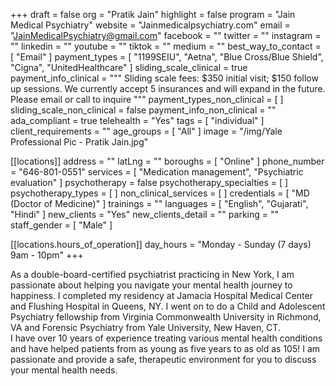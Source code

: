 +++
draft = false
org = "Pratik Jain"
highlight = false
program = "Jain Medical Psychiatry"
website = "Jainmedicalpsychiatry.com"
email = "JainMedicalPsychiatry@gmail.com"
facebook = ""
twitter = ""
instagram = ""
linkedin = ""
youtube = ""
tiktok = ""
medium = ""
best_way_to_contact = [ "Email" ]
payment_types = [
  "1199SEIU",
  "Aetna",
  "Blue Cross/Blue Shield",
  "Cigna",
  "UnitedHealthcare"
]
sliding_scale_clinical = true
payment_info_clinical = """
Sliding scale fees: $350 initial visit; $150 follow up sessions. 
We currently accept 5 insurances and will expand in the future.  Please email or call to inquire  """
payment_types_non_clinical = [ ]
sliding_scale_non_clinical = false
payment_info_non_clinical = ""
ada_compliant = true
telehealth = "Yes"
tags = [ "individual" ]
client_requirements = ""
age_groups = [ "All" ]
image = "/img/Yale Professional Pic - Pratik Jain.jpg"

[[locations]]
address = ""
latLng = ""
boroughs = [ "Online" ]
phone_number = "646-801-0551"
services = [ "Medication management", "Psychiatric evaluation" ]
psychotherapy = false
psychotherapy_specialties = [ ]
psychotherapy_types = [ ]
non_clinical_services = [ ]
credentials = [ "MD (Doctor of Medicine)" ]
trainings = ""
languages = [ "English", "Gujarati", "Hindi" ]
new_clients = "Yes"
new_clients_detail = ""
parking = ""
staff_gender = [ "Male" ]

  [[locations.hours_of_operation]]
  day_hours = "Monday - Sunday (7 days) 9am - 10pm"
+++


As a double-board-certified psychiatrist practicing in New York, I am passionate about helping you navigate your mental health journey to happiness. I completed my residency at Jamacia Hospital Medical Center and Flushing Hospital in Queens, NY. I went on to do a Child and Adolescent Psychiatry fellowship from Virginia Commonwealth University in Richmond, VA and Forensic Psychiatry from Yale University, New Haven, CT. <br>
I have over 10 years of experience treating various mental health conditions and have helped patients from as young as five years to as old as 105! I am passionate and provide a safe, therapeutic environment for you to discuss your mental health needs. <br>
